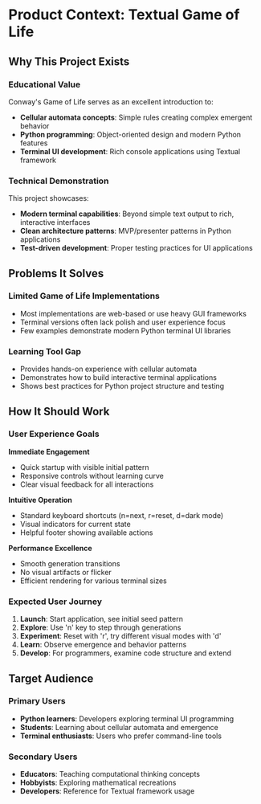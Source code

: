 # Product Context: Textual Game of Life

## Why This Project Exists

### Educational Value

Conway's Game of Life serves as an excellent introduction to:

- **Cellular automata concepts**: Simple rules creating complex emergent behavior
- **Python programming**: Object-oriented design and modern Python features
- **Terminal UI development**: Rich console applications using Textual framework

### Technical Demonstration

This project showcases:

- **Modern terminal capabilities**: Beyond simple text output to rich, interactive interfaces
- **Clean architecture patterns**: MVP/presenter patterns in Python applications
- **Test-driven development**: Proper testing practices for UI applications

## Problems It Solves

### Limited Game of Life Implementations

- Most implementations are web-based or use heavy GUI frameworks
- Terminal versions often lack polish and user experience focus
- Few examples demonstrate modern Python terminal UI libraries

### Learning Tool Gap

- Provides hands-on experience with cellular automata
- Demonstrates how to build interactive terminal applications
- Shows best practices for Python project structure and testing

## How It Should Work

### User Experience Goals

**Immediate Engagement**

- Quick startup with visible initial pattern
- Responsive controls without learning curve
- Clear visual feedback for all interactions

**Intuitive Operation**

- Standard keyboard shortcuts (n=next, r=reset, d=dark mode)
- Visual indicators for current state
- Helpful footer showing available actions

**Performance Excellence**

- Smooth generation transitions
- No visual artifacts or flicker
- Efficient rendering for various terminal sizes

### Expected User Journey

1. **Launch**: Start application, see initial seed pattern
2. **Explore**: Use 'n' key to step through generations
3. **Experiment**: Reset with 'r', try different visual modes with 'd'
4. **Learn**: Observe emergence and behavior patterns
5. **Develop**: For programmers, examine code structure and extend

## Target Audience

### Primary Users

- **Python learners**: Developers exploring terminal UI programming
- **Students**: Learning about cellular automata and emergence
- **Terminal enthusiasts**: Users who prefer command-line tools

### Secondary Users

- **Educators**: Teaching computational thinking concepts
- **Hobbyists**: Exploring mathematical recreations
- **Developers**: Reference for Textual framework usage
